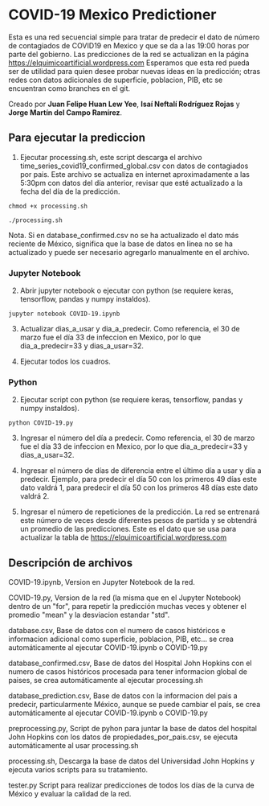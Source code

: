 # COVID-19 Mexico Predictioner

Esta es una red secuencial simple para tratar de predecir el dato de número de contagiados de COVID19 en Mexico y que se da a las 19:00 horas por parte del gobierno. Las predicciones de la red se actualizan en la página https://elquimicoartificial.wordpress.com Esperamos que esta red pueda ser de utilidad para quien desee probar nuevas ideas en la predicción; otras redes con datos adicionales de superficie, poblacion, PIB, etc se encuentran como branches en el git.

Creado por **Juan Felipe Huan Lew Yee**, **Isaí Neftalí Rodríguez Rojas** y **Jorge Martín del Campo Ramírez**.

## Para ejecutar la prediccion

1. Ejecutar processing.sh, este script descarga el archivo time_series_covid19_confirmed_global.csv con datos de contagiados por pais. Este archivo se actualiza en internet aproximadamente a las 5:30pm con datos del día anterior, revisar que esté actualizado a la fecha del día de la predicción.

```
chmod +x processing.sh
```

```
./processing.sh
```

Nota. Si en database_confirmed.csv no se ha actualizado el dato más reciente de México, significa que la base de datos en línea no se ha actualizado y puede ser necesario agregarlo manualmente en el archivo. 

### Jupyter Notebook
2. Abrir jupyter notebook o ejecutar con python (se requiere keras, tensorflow, pandas y numpy instaldos).

```
jupyter notebook COVID-19.ipynb
```

3. Actualizar dias_a_usar y dia_a_predecir. Como referencia, el 30 de marzo fue el día 33 de infeccion en Mexico, por lo que dia_a_predecir=33 y dias_a_usar=32.

4. Ejecutar todos los cuadros.

### Python
2. Ejecutar script con python (se requiere keras, tensorflow, pandas y numpy instaldos).

```
python COVID-19.py
```

3. Ingresar el número del día a predecir. Como referencia, el 30 de marzo fue el día 33 de infeccion en Mexico, por lo que dia_a_predecir=33 y dias_a_usar=32.

4. Ingresar el número de días de diferencia entre el último día a usar y día a predecir. Ejemplo, para predecir el día 50 con los primeros 49 días este dato valdrá 1, para predecir el día 50 con los primeros 48 días este dato valdrá 2.

5. Ingresar el número de repeticiones de la predicción. La red se entrenará este número de veces desde diferentes pesos de partida y se obtendrá un promedio de las predicciones. Este es el dato que se usa para actualizar la tabla de https://elquimicoartificial.wordpress.com

## Descripción de archivos

COVID-19.ipynb, Version en Jupyter Notebook de la red.

COVID-19.py,  Version de la red (la misma que en el Jupyter Notebook) dentro de un "for", para repetir la predicción muchas veces y obtener el promedio "mean" y  la desviacion estandar "std".

database.csv, Base de datos con el numero de casos históricos e informacion adicional como superficie, poblacion, PIB, etc... se crea automáticamente al ejecutar COVID-19.ipynb o COVID-19.py

database_confirmed.csv, Base de datos del Hospital John Hopkins con el numero de casos históricos procesada para tener informacion global de paises, se crea automáticamente al ejecutar processing.sh

database_prediction.csv, Base de datos con la informacion del pais a predecir, particularmente México, aunque se puede cambiar el país, se crea automáticamente al ejecutar COVID-19.ipynb o COVID-19.py

preprocessing.py, Script de pyhon para juntar la base de datos del hospital John Hopkins con los datos de propiedades_por_pais.csv, se ejecuta automáticamente al usar processing.sh

processing.sh, Descarga la base de datos del Universidad John Hopkins y ejecuta varios scripts para su tratamiento.

tester.py Script para realizar predicciones de todos los días de la curva de México y evaluar la calidad de la red.
